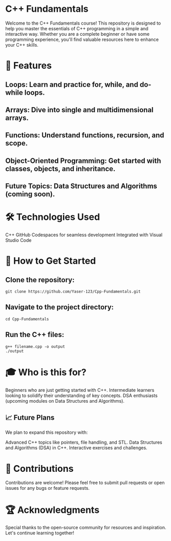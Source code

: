 # C++ Fundamentals
Welcome to the C++ Fundamentals course! This repository is designed to help you master the essentials of C++ programming in a simple and interactive way. Whether you are a complete beginner or have some programming experience, you'll find valuable resources here to enhance your C++ skills.

# 🚀 Features
## Loops: Learn and practice for, while, and do-while loops.
## Arrays: Dive into single and multidimensional arrays.
## Functions: Understand functions, recursion, and scope.
## Object-Oriented Programming: Get started with classes, objects, and inheritance.
## Future Topics: Data Structures and Algorithms (coming soon).

# 🛠️ Technologies Used
C++
GitHub Codespaces for seamless development
Integrated with Visual Studio Code

# 📖 How to Get Started
## Clone the repository:

```
git clone https://github.com/Yaser-123/Cpp-Fundamentals.git
```
## Navigate to the project directory:
```
cd Cpp-Fundamentals
```
## Run the C++ files:
```
g++ filename.cpp -o output
./output
```

# 🎓 Who is this for?
Beginners who are just getting started with C++.
Intermediate learners looking to solidify their understanding of key concepts.
DSA enthusiasts (upcoming modules on Data Structures and Algorithms).
## 📈 Future Plans
We plan to expand this repository with:

Advanced C++ topics like pointers, file handling, and STL.
Data Structures and Algorithms (DSA) in C++.
Interactive exercises and challenges.
# 🙌 Contributions
Contributions are welcome! Please feel free to submit pull requests or open issues for any bugs or feature requests.

# 🏆 Acknowledgments
Special thanks to the open-source community for resources and inspiration. Let's continue learning together!

